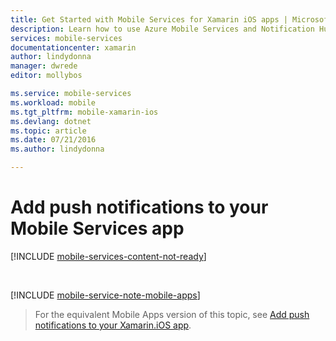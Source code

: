 ```yaml
---
title: Get Started with Mobile Services for Xamarin iOS apps | Microsoft Azure
description: Learn how to use Azure Mobile Services and Notification Hubs to send push notifications to your Xamarin iOS app
services: mobile-services
documentationcenter: xamarin
author: lindydonna
manager: dwrede
editor: mollybos

ms.service: mobile-services
ms.workload: mobile
ms.tgt_pltfrm: mobile-xamarin-ios
ms.devlang: dotnet
ms.topic: article
ms.date: 07/21/2016
ms.author: lindydonna

---
```

# Add push notifications to your Mobile Services app
[!INCLUDE [mobile-services-content-not-ready](../../includes/mobile-services-content-not-ready.md)]

&nbsp; 

[!INCLUDE [mobile-service-note-mobile-apps](../../includes/mobile-services-note-mobile-apps.md)]

> For the equivalent Mobile Apps version of this topic, see [Add push notifications to your Xamarin.iOS app](../app-service-mobile/app-service-mobile-xamarin-ios-get-started-push.md).
> 
> 

